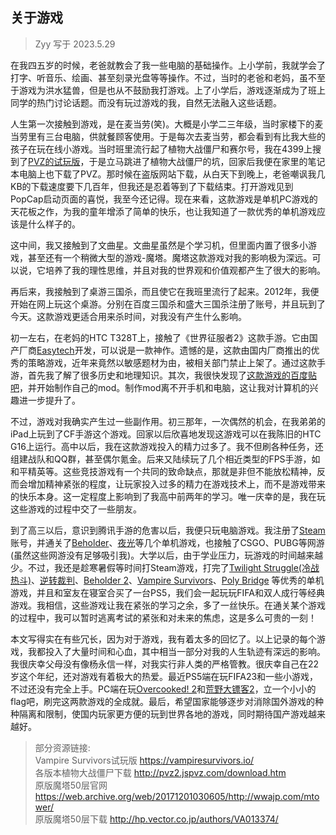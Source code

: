 ## 关于游戏 <!-- {docsify-ignore} -->
> Zyy 写于 2023.5.29

在我四五岁的时候，老爸就教会了我一些电脑的基础操作。上小学前，我就学会了打字、听音乐、绘画、甚至刻录光盘等等操作。不过，当时的老爸和老妈，虽不至于游戏为洪水猛兽，但是也从不鼓励我打游戏。上了小学后，游戏逐渐成为了班上同学的热门讨论话题。而没有玩过游戏的我，自然无法融入这些话题。

人生第一次接触到游戏，是在麦当劳(笑)。大概是小学二三年级，当时家楼下的麦当劳里有三台电脑，供就餐顾客使用。于是每次去麦当劳，都会看到有比我大些的孩子在玩在线小游戏。当时班里流行起了植物大战僵尸和赛尔号，我在4399上搜到了[PVZ的试玩版](https://www.4399.com/flash/18012.htm)，于是立马跳进了植物大战僵尸的坑，回家后我便在家里的笔记本电脑上也下载了PVZ。那时候在盗版网站下载，从白天下到晚上，老爸嘲讽我几KB的下载速度要下几百年，但我还是忍着等到了下载结束。打开游戏见到PopCap启动页面的喜悦，我至今还记得。现在来看，这款游戏是单机PC游戏的天花板之作，为我的童年增添了简单的快乐，也让我知道了一款优秀的单机游戏应该是什么样子的。

这中间，我又接触到了文曲星。文曲星虽然是个学习机，但里面内置了很多小游戏，甚至还有一个稍微大型的游戏-魔塔。魔塔这款游戏对我的影响极为深远。可以说，它培养了我的理性思维，并且对我的世界观和价值观都产生了很大的影响。

再后来，我接触到了桌游三国杀，而且使它在我班里流行了起来。2012年，我便开始在网上玩这个桌游。分别在百度三国杀和盛大三国杀注册了账号，并且玩到了今天。这款游戏更适合用来杀时间，对我没有产生什么影响。

初一左右，在老妈的HTC T328T上，接触了《世界征服者2》这款手游。它由国产厂商[Easytech](https://www.ieasytech.com/en/Phone/)开发，可以说是一款神作。遗憾的是，这款由国内厂商推出的优秀的策略游戏，近年来竟然以敏感题材为由，被相关部门禁止上架了。通过这款手游，首先我了解了很多历史和地理知识。其次，我很快发现了[这款游戏的百度贴吧](https://tieba.baidu.com/f?kw=%E4%B8%96%E7%95%8C%E5%BE%81%E6%9C%8D%E8%80%852&fr=home)，并开始制作自己的mod。制作mod离不开手机和电脑，这让我对计算机的兴趣进一步提升了。

不过，游戏对我确实产生过一些副作用。初三那年，一次偶然的机会，在我弟弟的iPad上玩到了CF手游这个游戏。回家以后欣喜地发现这游戏可以在我陈旧的HTC G16上运行。高中以后，我在这款游戏投入的精力过多了。我不但刷各种任务，还组建战队和QQ群，甚至偶尔氪金。后来又陆续玩了几个相近类型的FPS手游，如和平精英等。这些竞技游戏有一个共同的致命缺点，那就是非但不能放松精神，反而会增加精神紧张的程度，让玩家投入过多的精力在游戏技术上，而不是游戏带来的快乐本身。这一定程度上影响到了我高中前两年的学习。唯一庆幸的是，我在玩这些游戏的过程中交了一些朋友。

到了高三以后，意识到腾讯手游的危害以后，我便只玩电脑游戏。我注册了[Steam](https://store.steampowered.com/ )账号，并通关了[Beholder](https://store.steampowered.com/app/475550/Beholder/)、[夜光](https://store.steampowered.com/app/766280/_/)等几个单机游戏，也接触了CSGO、PUBG等网游(虽然这些网游没有足够吸引我)。大学以后，由于学业压力，玩游戏的时间越来越少。不过，我还是趁寒暑假等时间打Steam游戏，打完了[Twilight Struggle(冷战热斗)](https://store.steampowered.com/app/406290/Twilight_Struggle/)、[逆转裁判](https://store.steampowered.com/app/787480/Phoenix_Wright_Ace_Attorney_Trilogy/)、[Beholder 2](https://store.steampowered.com/app/761620/Beholder_2/)、[Vampire Survivors](https://store.steampowered.com/app/1794680/Vampire_Survivors/)、[Poly Bridge](https://store.steampowered.com/app/367450/Poly_Bridge/) 等优秀的单机游戏，并且和室友在寝室合买了一台PS5，我们会一起玩玩FIFA和双人成行等经典游戏。我相信，这些游戏让我在紧张的学习之余，多了一丝快乐。在通关某个游戏的过程中，我可以暂时逃离考试的紧张和对未来的焦虑，这是多么可贵的一刻！

本文写得实在有些冗长，因为对于游戏，我有着太多的回忆了。以上记录的每个游戏，我都投入了大量时间和心血，其中相当一部分对我的人生轨迹有深远的影响。我很庆幸父母没有像杨永信一样，对我实行非人类的严格管教。很庆幸自己在22岁这个年纪，还对游戏有着极大的热爱。最近PS5端在玩FIFA23和一些小游戏，不过还没有完全上手。PC端在玩[Overcooked! 2](https://store.steampowered.com/app/728880/Overcooked_2/)和[荒野大镖客2](https://store.steampowered.com/app/1174180?snr=5000_5100___primarylinks)，立一个小小的flag吧，刷完这两款游戏的全成就。最后，希望国家能够逐步对消除国外游戏的种种隔离和限制，使国内玩家更方便的玩到世界各地的游戏，同时期待国产游戏越来越好。


> 部分资源链接:  
    Vampire Survivors试玩版 https://vampiresurvivors.io/  
    各版本植物大战僵尸下载 http://pvz2.jspvz.com/download.htm  
    原版魔塔50层官网 https://web.archive.org/web/20171201030605/http://wwajp.com/mtower/  
    原版魔塔50层下载 http://hp.vector.co.jp/authors/VA013374/  